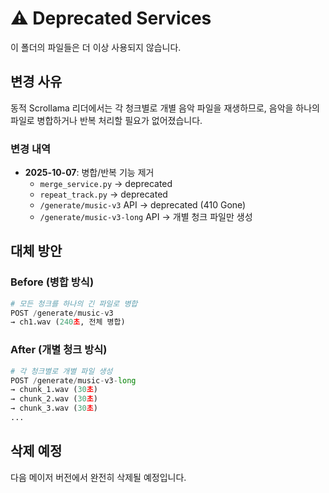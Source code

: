 # ⚠️ Deprecated Services

이 폴더의 파일들은 더 이상 사용되지 않습니다.

## 변경 사유

동적 Scrollama 리더에서는 각 청크별로 개별 음악 파일을 재생하므로,
음악을 하나의 파일로 병합하거나 반복 처리할 필요가 없어졌습니다.

### 변경 내역

- **2025-10-07**: 병합/반복 기능 제거
  - `merge_service.py` → deprecated
  - `repeat_track.py` → deprecated
  - `/generate/music-v3` API → deprecated (410 Gone)
  - `/generate/music-v3-long` API → 개별 청크 파일만 생성

## 대체 방안

### Before (병합 방식)
```python
# 모든 청크를 하나의 긴 파일로 병합
POST /generate/music-v3
→ ch1.wav (240초, 전체 병합)
```

### After (개별 청크 방식)
```python
# 각 청크별로 개별 파일 생성
POST /generate/music-v3-long
→ chunk_1.wav (30초)
→ chunk_2.wav (30초)
→ chunk_3.wav (30초)
...
```

## 삭제 예정

다음 메이저 버전에서 완전히 삭제될 예정입니다.

